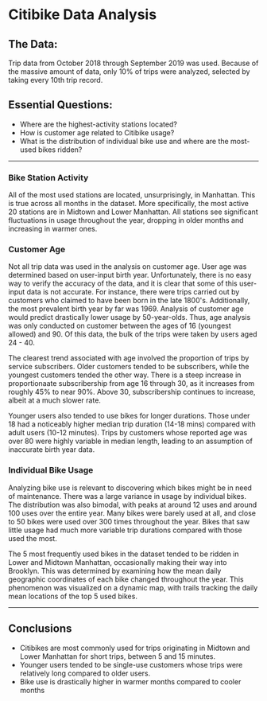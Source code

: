 # Citibike Data Analysis

## The Data:
Trip data from October 2018 through September 2019 was used. Because of the massive amount of data, only 10% of trips were analyzed, selected by taking every 10th trip record.

## Essential Questions:

* Where are the highest-activity stations located?
* How is customer age related to Citibike usage?
* What is the distribution of individual bike use and where are the most-used bikes ridden?

---

### Bike Station Activity

All of the most used stations are located, unsurprisingly, in Manhattan. This is true across all months in the dataset. More specifically, the most active 20 stations are in Midtown and Lower Manhattan. All stations see significant fluctuations in usage throughout the year, dropping in older months and increasing in warmer ones.


### Customer Age

Not all trip data was used in the analysis on customer age. User age was determined based on user-input birth year. Unfortunately, there is no easy way to verify the accuracy of the data, and it is clear that some of this user-input data is not accurate. For instance, there were trips carried out by customers who claimed to have been born in the late 1800's. Additionally, the most prevalent birth year by far was 1969. Analysis of customer age would predict drastically lower usage by 50-year-olds. Thus, age analysis was only conducted on customer between the ages of 16 (youngest allowed) and 90. Of this data, the bulk of the trips were taken by users aged 24 - 40.

The clearest trend associated with age involved the proportion of trips by service subscribers. Older customers tended to be subscribers, while the youngest customers tended the other way. There is a steep increase in proportionaate subscribership from age 16 through 30, as it increases from roughly 45% to near 90%. Above 30, subscribership continues to increase, albeit at a much slower rate.

Younger users also tended to use bikes for longer durations. Those under 18 had a noticeably higher median trip duration (14-18 mins) compared with adult users (10-12 minutes). Trips by customers whose reported age was over 80 were highly variable in median length, leading to an assumption of inaccurate birth year data.


### Individual Bike Usage

Analyzing bike use is relevant to discovering which bikes might be in need of maintenance. There was a large variance in usage by individual bikes. The distribution was also bimodal, with peaks at around 12 uses and around 100 uses over the entire year. Many bikes were barely used at all, and close to 50 bikes were used over 300 times throughout the year. Bikes that saw little usage had much more variable trip durations compared with those used the most.

The 5 most frequently used bikes in the dataset tended to be ridden in Lower and Midtown Manhattan, occasionally making their way into Brooklyn. This was determined by examining how the mean daily geographic coordinates of each bike changed throughout the year. This phenomenon was visualized on a dynamic map, with trails tracking the daily mean locations of the top 5 used bikes.

---

## Conclusions

* Citibikes are most commonly used for trips originating in Midtown and Lower Manhattan for short trips, between 5 and 15 minutes.
* Younger users tended to be single-use customers whose trips were relatively long compared to older users.
* Bike use is drastically higher in warmer months compared to cooler months